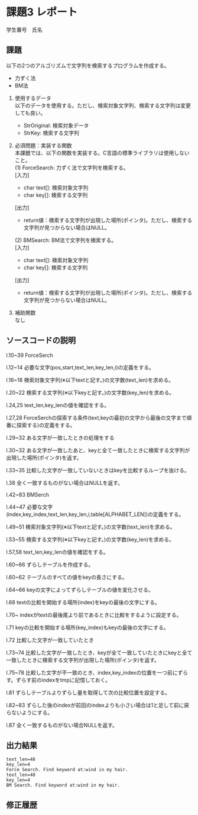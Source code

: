 # 課題3 レポート
学生番号　氏名


## 課題  

以下の2つのアルゴリズムで文字列を検索するプログラムを作成する。  
- 力ずく法
- BM法

1. 使用するデータ  
以下のデータを使用する。ただし、検索対象文字列、検索する文字列は変更しても良い。  
    - StrOriginal: 検索対象データ
    - StrKey: 検索する文字列

2. 必須問題：実装する関数  
本課題では、以下の関数を実装する。C言語の標準ライブラリは使用しないこと。  
    (1) ForceSearch: 力ずく法で文字列を検索する。  
    [入力]  
    - char text[]: 検索対象文字列  
    - char key[]: 検索する文字列  

    [出力]  
    - return値：検索する文字列が出現した場所(ポインタ)。ただし、検索する文字列が見つからない場合はNULL。  

    (2) BMSearch: BM法で文字列を検索する。  
    [入力]  
    - char text[]: 検索対象文字列  
    - char key[]: 検索する文字列  
 
    [出力]  
    - return値：検索する文字列が出現した場所(ポインタ)。ただし、検索する文字列が見つからない場合はNULL。  

3. 補助関数  
なし

## ソースコードの説明
l.10~39 ForceSerch

l.12~14 必要な文字(pos,start,text_len,key_len,i)の定義をする。

l.16~18 検索対象文字列(※以下textと記す。)の文字数(text_len)を求める。

l.20~22 検索する文字列(※以下keyと記す。)の文字数(key_len)を求める。

l.24,25 text_len,key_lenの値を確認をする。

l.27,28 ForceSerchの探索する条件(text,keyの最初の文字から最後の文字まで順番に探索する)の定義をする。

l.29~32 ある文字が一致したときの処理をする

l.30~32 ある文字が一致したあと、keyと全て一致したときに検索する⽂字列が出現した場所(ポインタ)を返す。

l.33~35 比較した文字が一致していないときはkeyを比較するループを抜ける。

l.38 全く一致するものがない場合はNULLを返す。

l.42~83 BMSerch

l.44~47 必要な文字(index,key_index,text_len,key_len,i,table[ALPHABET_LEN])の定義をする。

l.49~51 検索対象文字列(※以下textと記す。)の文字数(text_len)を求める。

l.53~55 検索する文字列(※以下keyと記す。)の文字数(key_len)を求める。

l.57,58 text_len,key_lenの値を確認をする。

l.60~66 ずらしテーブルを作成する。

l.60~62 テーブルのすべての値をkeyの長さにする。

l.64~66 keyの文字によってずらしテーブルの値を変化させる。

l.68 textの比較を開始する場所(index)をkeyの最後の文字にする。

l.70~ indexがtextの最後尾より前であるときに比較をするように設定する。

l.71 keyの比較を開始する場所(key_index)もkeyの最後の文字にする。

l.72 比較した文字が一致していたとき

l.73~74 比較した文字が一致したとき、keyが全て一致していたときにkeyと全て一致したときに検索する⽂字列が出現した場所(ポインタ)を返す。

l.75~78 比較した文字が不一致のとき、index,key_indexの位置を一つ前にずらす。ずらす前のindexをtmpに記憶しておく。

l.81 ずらしテーブルよりずらし量を取得して次の比較位置を設定する。

l.82~83 ずらした後のindexが前回のindexよりも小さい場合は1と足して前に戻らないようにする。

l.87 全く一致するものがない場合NULLを返す。


## 出力結果

```
text_len=48
key_len=4
Force Search. Find keyword at:wind in my hair.
text_len=48
key_len=4
BM Search. Find keyword at:wind in my hair.
```

## 修正履歴


